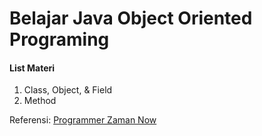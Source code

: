 # Belajar Java Object Oriented Programing
#### List Materi
1. Class, Object, & Field
2. Method

Referensi:  [Programmer Zaman Now](https://www.youtube.com/ProgrammerZamanNow)